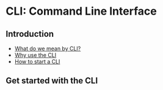 # CLI: Command Line Interface

## Introduction

- [What do we mean by CLI?](cliWhat)
- [Why use the CLI](cliWhy)
- [How to start a CLI](cliStart)

## Get started with the CLI

